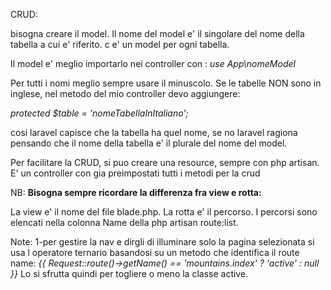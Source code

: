 CRUD:

bisogna creare il model. Il nome del model e' il singolare del nome della tabella a cui e' riferito. c e' un model per ogni tabella.

Il model e' meglio importarlo nei controller con :
*use App\nomeModel*

Per tutti i nomi meglio sempre usare il minuscolo.
Se le tabelle NON sono in inglese, nel metodo del mio controller devo aggiungere:

*protected $table = 'nomeTabellaInItaliano';*

cosi laravel capisce che la tabella ha quel nome, se no laravel ragiona pensando che il nome della tabella e' il plurale del nome del model.

Per facilitare la CRUD, si puo creare una resource, sempre con php artisan.
E' un controller con gia preimpostati tutti i metodi per la crud


NB: **Bisogna sempre ricordare la differenza fra view e rotta:**

La view e' il nome del file blade.php.
La rotta e' il percorso. I percorsi sono elencati nella colonna Name della php artisan route:list.

Note: 
1-per gestire la nav e dirgli di illuminare solo la pagina selezionata si usa l operatore ternario basandosi su un metodo che identifica il route name: 
*{{ Request::route()->getName() == 'mountains.index' ? 'active' : null }}*
Lo si sfrutta quindi per togliere o meno la classe active.
